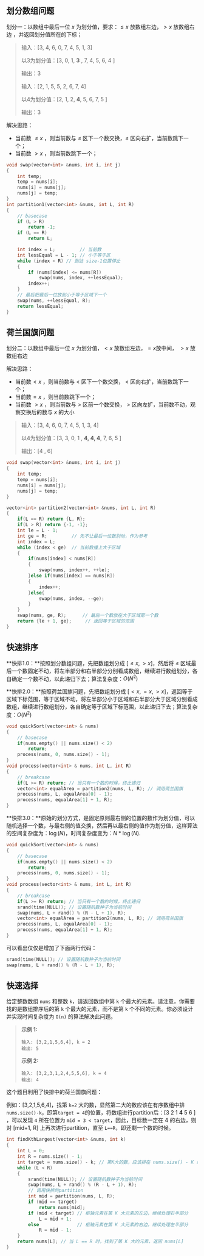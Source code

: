 ## 划分数组问题

划分一：以数组中最后一位 $x$ 为划分值，要求：$\le x$ 放数组左边，$>x$ 放数组右边 ，并返回划分值所在的下标；

> 输入：[3, 4, 6, 0, 7, 4, 5, 1, 3]
>
> 以3为划分值：[3,  0,  1,  **3** , 7,  4,  5,  6,  4 ]
>
> 输出：3
>
> 输入：[2, 1, 5, 5, 2, 6, 7, 4] 
>
> 以4为划分值：[2, 1, 2, **4**, 5, 6, 7, 5 ]
>
> 输出：3

解决思路：

- 当前数 $\le x$ ，则当前数与 $\le$ 区下一个数交换，$\le$ 区向右扩，当前数跳下一个；
- 当前数 $>x$ ，则当前数跳下一个； 

```c++
void swap(vector<int> &nums, int i, int j)
{
    int temp;
    temp = nums[i];
    nums[i] = nums[j];
    nums[j] = temp;
}
int partition1(vector<int> &nums, int L, int R)
{
    // basecase
    if (L > R)
        return -1;
    if (L == R)
        return L;

    int index = L;         // 当前数
    int lessEqual = L - 1; // 小于等于区
    while (index < R) // 到达 size-1位置停止
    {
        if (nums[index] <= nums[R])
            swap(nums, index, ++lessEqual);
        index++;
    }
    // 最后把最后一位放到小于等于区域下一个
    swap(nums, ++lessEqual, R);
    return lessEqual;
} 
```

## 荷兰国旗问题

划分二：以数组中最后一位 $x$ 为划分值，$<x$ 放数组左边，$=x$放中间， $>x$ 放数组右边 

解决思路：

- 当前数$<x$ ，则当前数与 $<$ 区下一个数交换， $<$ 区向右扩，当前数跳下一个；
- 当前数$=x$ ，则当前数跳下一个； 
- 当前数 $>x$ ，则当前数与 $>$ 区前一个数交换， $>$ 区向左扩，当前数不动，观察交换后的数与 $x$ 的大小

> 输入：[3, 4, 6, 0, 7, 4, 5, 1, 3, 4]
>
> 以4为划分值：[3,  3,  0,  1 , **4,  4,  4**, 7,  6,  5 ]
>
> 输出：[4 , 6]

```cpp
void swap(vector<int> &nums, int i, int j)
{
    int temp;
    temp = nums[i];
    nums[i] = nums[j];
    nums[j] = temp;
}

vector<int> partition2(vector<int> &nums, int L, int R)
{   
    if(L == R) return {L, R};
    if(L > R) return {-1, -1};
    int le = L - 1;
    int ge = R;         // 先不让最后一位数别动，作为参考
    int index = L;
    while (index < ge)	// 当前数撞上大于区域
    {
        if(nums[index] < nums[R])
        {
            swap(nums, index++, ++le);
        }else if(nums[index] == nums[R])
        {
            index++;
        }else{
            swap(nums, index, --ge);
        }
    }
    swap(nums, ge, R);      // 最后一个数放在大于区域第一个数
    return {le + 1, ge};     // 返回等于区域的范围
}
```

## 快速排序

**快排1.0：**按照划分数组问题，先把数组划分成 $[\le x, >x]$，然后将 $\le$ 区域最后一个数固定不动，将左半部分和右半部分分别看成数组，继续进行数组划分，各自确定一个数不动，以此递归下去；算法复杂度：$O(N^2)$

**快排2.0：**按照荷兰国旗问题，先把数组划分成 $[< x, =x, >x]$，返回等于区域下标范围，等于区域不动，将左半部分小于区域和右半部分大于区域分别看成数组，继续进行数组划分，各自确定等于区域下标范围，以此递归下去；算法复杂度：$O(N^2)$

```cpp
void quickSort(vector<int> & nums)
{
    // basecase
    if(nums.empty() || nums.size() < 2)
        return;
    process(nums, 0, nums.size() - 1);
}
void process(vector<int> & nums, int L, int R)
{
    // breakcase
    if(L >= R) return; // 当只有一个数的时候，终止递归
    vector<int> equalArea = partition2(nums, L, R); // 调用荷兰国旗
    process(nums, L, equalArea[0] - 1);
    process(nums, equalArea[1] + 1, R);
}
```

**快排3.0：**原始的划分方式，是固定原则最右侧的位置的数作为划分值，可以随机选择一个数，与最右侧的值交换，然后再以最右侧的值作为划分值，这样算法的空间复杂度为：$\log(N)$，时间复杂度变为：$N*\log(N)$.

```cpp
void quickSort(vector<int> & nums)
{
    // basecase
    if(nums.empty() || nums.size() < 2)
        return;
    process(nums, 0, nums.size() - 1);
}
void process(vector<int> & nums, int L, int R)
{
    // breakcase
    if(L >= R) return; // 当只有一个数的时候，终止递归
    srand(time(NULL)); // 设置随机数种子为当前时间
    swap(nums, L + rand() % (R - L + 1), R);
 	vector<int> equalArea = partition2(nums, L, R); // 调用荷兰国旗
    process(nums, L, equalArea[0] - 1);
    process(nums, equalArea[1] + 1, R);
}
```

可以看出仅仅是增加了下面两行代码：

```cpp
srand(time(NULL)); // 设置随机数种子为当前时间
swap(nums, L + rand() % (R - L + 1), R);
```

## 快速选择

给定整数数组 `nums` 和整数 `k`，请返回数组中第 `k` 个最大的元素。请注意，你需要找的是数组排序后的第 `k` 个最大的元素，而不是第 `k` 个不同的元素。你必须设计并实现时间复杂度为 `O(n)` 的算法解决此问题。

> **示例 1:**
>
> ```
> 输入: [3,2,1,5,6,4], k = 2
> 输出: 5
> ```
>
> **示例 2:**
>
> ```
> 输入: [3,2,3,1,2,4,5,5,6], k = 4
> 输出: 4
> ```

这个题目利用了快排中的荷兰国旗问题：

例如：[3,2,1,5,6,4]，找第 `k=2` 大的数，显然第二大的数应该在有序数组中排 `nums.size()-k`，即第`target = 4`的位置，将数组进行partition后：[3 2 1 **4** 5 6 ] ，可以发现 `4` 所在位置为 `mid = 3 < target`，因此，目标数一定在 4 的右边，则对 [mid+1,  R] 上再次进行partition，直至 `L==R`，即还剩一个数的时候。

```c++
int findKthLargest(vector<int> &nums, int k)
{
    int L = 0;
    int R = nums.size() - 1;
    int target = nums.size() - k; // 第K大的数，应该排在 nums.size() - K 的位置
    while (L < R)
    {
        srand(time(NULL)); // 设置随机数种子为当前时间
        swap(nums, L + rand() % (R - L + 1), R);
        // 调用快排的partition
        int mid = partition(nums, L, R); 
        if (mid == target)
            return nums[mid];
        if (mid < target) // 枢轴元素在第 K 大元素的左边，继续处理右半部分
            L = mid + 1;
        else 			  // 枢轴元素在第 K 大元素的右边，继续处理左半部分
            R = mid - 1;
    }
    return nums[L]; // 当 L == R 时，找到了第 K 大的元素，返回 nums[L]
}
```


